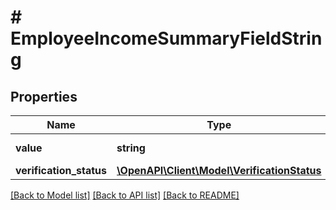 # # EmployeeIncomeSummaryFieldString

## Properties

Name | Type | Description | Notes
------------ | ------------- | ------------- | -------------
**value** | **string** | The value of the field. |
**verification_status** | [**\OpenAPI\Client\Model\VerificationStatus**](VerificationStatus.md) |  |

[[Back to Model list]](../../README.md#models) [[Back to API list]](../../README.md#endpoints) [[Back to README]](../../README.md)
